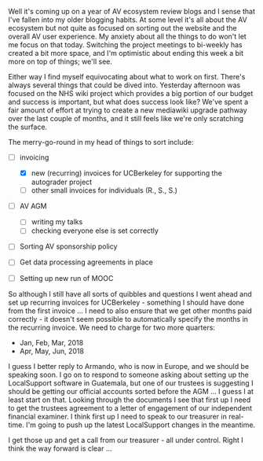 Well it's coming up on a year of AV ecosystem review blogs and I sense that I've fallen into my older blogging habits.  At some level it's all about the AV ecosystem but not quite as focused on sorting out the website and the overall AV user experience.  My anxiety about all the things to do won't let me focus on that today.  Switching the project meetings to bi-weekly has created a bit more space, and I'm optimistic about ending this week a bit more on top of things; we'll see.  

Either way I find myself equivocating about what to work on first.  There's always several things that could be dived into.  Yesterday afternoon was focused on the NHS wiki project which provides a big portion of our budget and success is important, but what does success look like?  We've spent a fair amount of effort at trying to create a new mediawiki upgrade pathway over the last couple of months, and it still feels like we're only scratching the surface.

The merry-go-round in my head of things to sort include:

* [ ] invoicing
  - [x] new (recurring) invoices for UCBerkeley for supporting the autograder project
  - [ ] other small invoices for individuals (R., S., S.)
  
* [ ] AV AGM
  - [ ] writing my talks
  - [ ] checking everyone else is set correctly
  
* [ ] Sorting AV sponsorship policy

* [ ] Get data processing agreements in place

* [ ] Setting up new run of MOOC

So although I still have all sorts of quibbles and questions I went ahead and set up recurring invoices for UCBerkeley - something I should have done from the first invoice ... I need to also ensure that we get other months paid correctly - it doesn't seem possible to automatically specify the months in the recurring invoice.  We need to charge for two more quarters:

* Jan, Feb, Mar, 2018
* Apr, May, Jun, 2018

I guess I better reply to Armando, who is now in Europe, and we should be speaking soon.  I go on to respond to someone asking about setting up the LocalSupport software in Guatemala, but one of our trustees is suggesting I should be getting our official accounts sorted before the AGM ... I guess I at least start on that.  Looking through the documents I see that first up I need to get the trustees agreement to a letter of engagement of our independent financial examiner.  I think first up I need to speak to our treasurer in real-time.  I'm going to push up the latest LocalSupport changes in the meantime.

I get those up and get a call from our treasurer - all under control.  Right I think the way forward is clear ...
